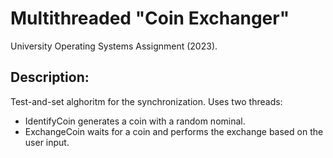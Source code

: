 # Multithreaded "Coin Exchanger"
University Operating Systems Assignment (2023).

## Description:
Test-and-set alghoritm for the synchronization. Uses two threads:
* IdentifyCoin generates a coin with a random nominal.
* ExchangeCoin waits for a coin and performs the exchange based on the user input.
